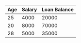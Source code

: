 | Age     | Salary | Loan Balance |
|----------|------|------------|
| 25     | 4000   | 20000     |
| 20     | 8000   | 70000     |
| 28     | 5000   | 35000 |